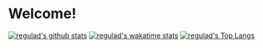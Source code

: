 # Welcome!

[![regulad's github stats](https://github-readme-stats.vercel.app/api?username=regulad&show_icons=true&theme=dark)](https://github.com/anuraghazra/github-readme-stats)
[![regulad's wakatime stats](https://github-readme-stats.vercel.app/api/wakatime?username=regulad&layout=compact&theme=dark)](https://github.com/anuraghazra/github-readme-stats)
[![regulad's Top Langs](https://github-readme-stats.vercel.app/api/top-langs/?username=regulad&layout=compact&theme=dark)](https://github.com/anuraghazra/github-readme-stats)
